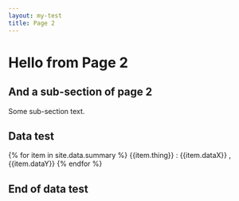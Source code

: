 ```yaml
---
layout: my-test
title: Page 2
---
```


# Hello from Page 2

## And a sub-section of page 2
Some sub-section text.

## Data test
{% for item in site.data.summary %}
{{item.thing}} : {{item.dataX}} , {{item.dataY}}
{% endfor %}

## End of data test
